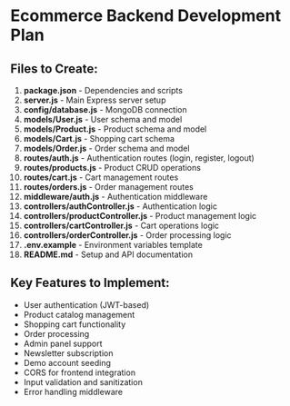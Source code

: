 # Ecommerce Backend Development Plan

## Files to Create:
1. **package.json** - Dependencies and scripts
2. **server.js** - Main Express server setup
3. **config/database.js** - MongoDB connection
4. **models/User.js** - User schema and model
5. **models/Product.js** - Product schema and model
6. **models/Cart.js** - Shopping cart schema
7. **models/Order.js** - Order schema and model
8. **routes/auth.js** - Authentication routes (login, register, logout)
9. **routes/products.js** - Product CRUD operations
10. **routes/cart.js** - Cart management routes
11. **routes/orders.js** - Order management routes
12. **middleware/auth.js** - Authentication middleware
13. **controllers/authController.js** - Authentication logic
14. **controllers/productController.js** - Product management logic
15. **controllers/cartController.js** - Cart operations logic
16. **controllers/orderController.js** - Order processing logic
17. **.env.example** - Environment variables template
18. **README.md** - Setup and API documentation

## Key Features to Implement:
- User authentication (JWT-based)
- Product catalog management
- Shopping cart functionality
- Order processing
- Admin panel support
- Newsletter subscription
- Demo account seeding
- CORS for frontend integration
- Input validation and sanitization
- Error handling middleware
